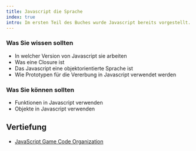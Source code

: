 ```yaml
--- 
title: Javascript die Sprache
index: true
intro: Im ersten Teil des Buches wurde Javascript bereits vorgestellt.  Nun wollen wir uns genauer mit Javascript als Programmiersprache beschäftigen.
---
```




### Was Sie wissen sollten
* In welcher Version von Javascript sie arbeiten
* Was eine Closure ist
* Das Javascript eine objektorientierte Sprache ist
* Wie Prototypen für die Vererbung in Javascript verwendet werden


### Was Sie können sollten
* Funktionen in Javascript verwenden
* Objekte in Javascript verwenden



## Vertiefung
* [JavaScript Game Code Organization](http://buildnewgames.com/js-game-code-org/)
